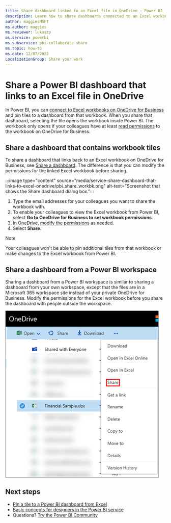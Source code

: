 ```yaml
---
title: Share dashboard linked to an Excel file in OneDrive - Power BI
description: Learn how to share dashboards connected to an Excel workbook on OneDrive for Business with tiles pinned from that workbook.
author: maggiesMSFT
ms.author: maggies
ms.reviewer: lukaszp
ms.service: powerbi
ms.subservice: pbi-collaborate-share
ms.topic: how-to
ms.date: 12/07/2022
LocalizationGroup: Share your work
---
```

# Share a Power BI dashboard that links to an Excel file in OneDrive

In Power BI, you can [connect to Excel workbooks on OneDrive for Business](../connect-data/service-excel-workbook-files.md) and pin tiles to a dashboard from that workbook. When you share that dashboard, selecting the tile opens the workbook inside Power BI. The workbook only opens if your colleagues have at least [read permissions](https://support.office.com/article/Share-documents-or-folders-in-Office-365-1fe37332-0f9a-4719-970e-d2578da4941c) to the workbook on OneDrive for Business.

## Share a dashboard that contains workbook tiles
To share a dashboard that links back to an Excel workbook on OneDrive for Business, see [Share a dashboard](service-share-dashboards.md). The difference is that you can modify the permissions for the linked Excel workbook before sharing.

  :::image type="content" source="media/service-share-dashboard-that-links-to-excel-onedrive/pbi_share_workbk.png" alt-text="Screenshot that shows the Share dashboard dialog box.":::

1. Type the email addresses for your colleagues you want to share the workbook with.
2. To enable your colleagues to view the Excel workbook from Power BI, select **Go to OneDrive for Business to set workbook permissions**.
3. In OneDrive, [modify the permissions](https://support.office.com/article/Share-files-and-folders-and-change-permissions-9fcc2f7d-de0c-4cec-93b0-a82024800c07) as needed.
4. Select **Share**.

>[!NOTE]
>Your colleagues won't be able to pin additional tiles from that workbook or make changes to the Excel workbook from Power BI.

## Share a dashboard from a Power BI workspace
Sharing a dashboard from a Power BI workspace is similar to sharing a dashboard from your own workspace, except that the files are in a Microsoft 365 workspace site instead of your private OneDrive for Business. Modify the permissions for the Excel workbook before you share the dashboard with people outside the workspace.

![Share from OneDrive](media/service-share-dashboard-that-links-to-excel-onedrive/pbi_onedriveshare.png)

## Next steps
* [Pin a tile to a Power BI dashboard from Excel](../create-reports/service-dashboard-pin-tile-from-excel.md)
* [Basic concepts for designers in the Power BI service](../fundamentals/service-basic-concepts.md)
* Questions? [Try the Power BI Community](https://community.powerbi.com/)

